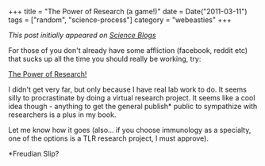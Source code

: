 +++
title = "The Power of Research (a game!)"
date = Date("2011-03-11")
tags = ["random", "science-process"]
category = "webeasties"
+++

_This post initially appeared on [Science Blogs](http://scienceblogs.com/webeasties)_

For those of you don't already have some affliction (facebook, reddit etc) that sucks up all the time you should really be working, try:

[The Power of Research!](http://www.powerofresearch.eu/)

I didn't get very far, but only because I have real lab work to do. It seems silly to procrastinate by doing a virtual research project. It seems like a cool idea though - anything to get the general publish* public to sympathize with researchers is a plus in my book.

Let me know how it goes (also... if you choose immunology as a specialty, one of the options is a TLR research project, I must approve).

*Freudian Slip?

      
  
